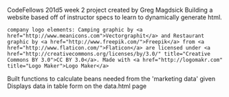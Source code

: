 CodeFellows 201d5 week 2 project created by Greg Magdsick
Building a website based off of instructor specs to learn to dynamically generate html.

    company logo elements: Camping graphic by <a href="http://www.meanicons.com">Vectorgraphit</a> and Restaurant graphic by <a href="http://www.freepik.com/">Freepik</a> from <a href="http://www.flaticon.com/">Flaticon</a> are licensed under <a href="http://creativecommons.org/licenses/by/3.0/" title="Creative Commons BY 3.0">CC BY 3.0</a>. Made with <a href="http://logomakr.com" title="Logo Maker">Logo Maker</a>

Built functions to calculate beans needed from the 'marketing data' given
Displays data in table form on the data.html page
